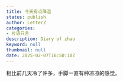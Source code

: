 ```yaml
---
title: 今天有点降温
status: publish
author: LetterZ
categories:
- 片语只言
description: Diary of zhao
keyword: null
thumbnail: null
date: 2025-02-07T16:50:10Z
---
```


相比前几天冷了许多，手脚一直有种凉凉的感觉。